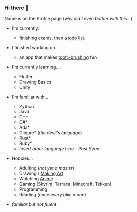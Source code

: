 ### Hi there 👋

Name is on the Profile page (*why did I even bother with this...*)

- I'm currently:
    - finishing exams, then a [todo list]().

- I finished working on...
    - an app that makes [tooth-brushing](https://github.com/calvin-cs262-fall2021-teamF/toothflex-project) fun

- I'm currently learning...
    - Flutter
    - Drawing Basics
    - Unity

- I'm familiar with...
    - Python
    - Java
    - C++
    - C#*
    - Ada*
    - Clojure* (*the devil's language*)
    - Rust*
    - Ruby*
    - *Insert other language here - Past Sean*

- Hobbies...
    - Adulting (*not yet a master*)
    - Drawing / [Making Art](https://avaruto.artstation.com/)
    - Watching [Anime](https://github.com/sebems/sebems/blob/main/AnimeList.md)
    - Gaming (Skyrim, Terraria, Minecraft, Tekken)
    - Programming
    - Reading (*once every blue moon*)

* *familiar but not fluent*

<!--
**sebems/sebems** is a ✨ _special_ ✨ repository because its `README.md` (this file) appears on your GitHub profile.

Here are some ideas to get you started:

- 🔭 I’m currently working on ...
- 🌱 I’m currently learning ...
- 👯 I’m looking to collaborate on ...
- 🤔 I’m looking for help with ...
- 💬 Ask me about ...
- 📫 How to reach me: ...
- 😄 Pronouns: ...
- ⚡ Fun fact: ...
-->
